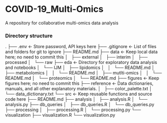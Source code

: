 # COVID-19_Multi-Omics
A repository for collaborative multi-omics data analysis

### Directory structure
.
├── .env <- Store password, API keys here
├── .gitignore <- List of files and folders for git to ignore
├── README.md
├── data <- Keep local data here; no need to commit this
│   ├── external
│   ├── interim
│   ├── processed
│   └── raw
├── eda <- Directory for exploratory data analysis and notebooks
│   └── IJM
│       ├── lipidomics
│       │   └── README.md
│       ├── metabolomics
│       │   └── README.md
│       ├── mutlti-omics
│       │   └── README.md
│       └── proteomics
│           └── README.md
├── figures <- Keep figures here; no need to commit this
├── reference <- Data dictionaries, manuals, and all other explanatory materials.
│   ├── color_palette.txt
│   └── data_dictionary.txt
└── src <- Keep reusable functions and source code here
    ├── README.md
    ├── analysis
    │   ├── analysis.R
    │   └── analysis.py
    ├── db_queries
    │   ├── db_queries.R
    │   └── db_queries.py
    ├── processing
    │   ├── processing.R
    │   └── processing.py
    └── visualization
        ├── visualization.R
        └── visualization.py
